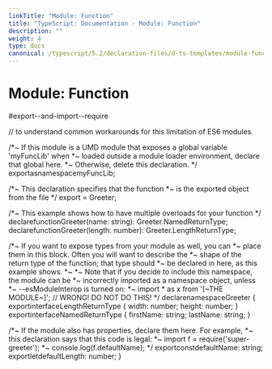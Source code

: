 ```yaml
---
linkTitle: "Module: Function"
title: "TypeScript: Documentation - Module: Function"
description: ""
weight: 4
type: docs
canonical: /typescript/5.2/declaration-files/d-ts-templates/module-function-d-ts
---
```


# Module: Function

#export--and-import--require

// to understand common workarounds for this limitation of ES6 modules.

/*~ If this module is a UMD module that exposes a global variable 'myFuncLib' when
 *~ loaded outside a module loader environment, declare that global here.
 *~ Otherwise, delete this declaration.
 */
exportasnamespacemyFuncLib;

/*~ This declaration specifies that the function
 *~ is the exported object from the file
 */
export = Greeter;

/*~ This example shows how to have multiple overloads for your function */
declarefunctionGreeter(name: string): Greeter.NamedReturnType;
declarefunctionGreeter(length: number): Greeter.LengthReturnType;

/*~ If you want to expose types from your module as well, you can
 *~ place them in this block. Often you will want to describe the
 *~ shape of the return type of the function; that type should
 *~ be declared in here, as this example shows.
 *~
 *~ Note that if you decide to include this namespace, the module can be
 *~ incorrectly imported as a namespace object, unless
 *~ --esModuleInterop is turned on:
 *~   import * as x from '[~THE MODULE~]'; // WRONG! DO NOT DO THIS!
 */
declarenamespaceGreeter {
exportinterfaceLengthReturnType {
width: number;
height: number;
  }
exportinterfaceNamedReturnType {
firstName: string;
lastName: string;
  }

/*~ If the module also has properties, declare them here. For example,
   *~ this declaration says that this code is legal:
   *~   import f = require('super-greeter');
   *~   console.log(f.defaultName);
   */
exportconstdefaultName: string;
exportletdefaultLength: number;
}
```
